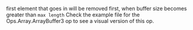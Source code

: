 first element that goes in will be removed first, when buffer size becomes greater than `max length`
Check the example file for the Ops.Array.ArrayBuffer3 op to see a visual version of this op.
